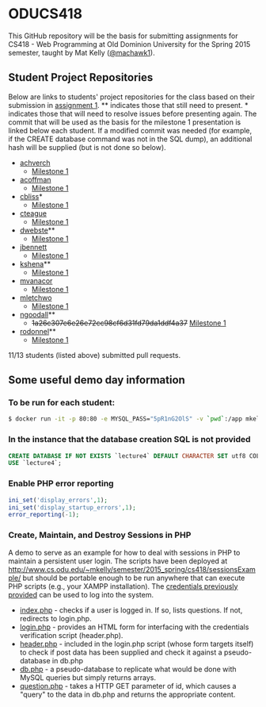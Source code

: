 ODUCS418
========
This GitHub repository will be the basis for submitting assignments for CS418 - Web Programming at Old Dominion University for the Spring 2015 semester, taught by Mat Kelly (<a href="https://github.com/machawk1">@machawk1</a>).

## Student Project Repositories 
Below are links to students' project repositories for the class based on their submission in <a href="http://www.cs.odu.edu/~mkelly/semester/2015_spring/cs418/assignments/assignment1.html">assignment 1</a>. ** indicates those that still need to present. * indicates those that will need to resolve issues before presenting again. The commit that will be used as the basis for the milestone 1 presentation is linked below each student. If a modified commit was needed (for example, if the CREATE database command was not in the SQL dump), an additional hash will be supplied (but is not done so below).

* [achverch](https://github.com/andrewchverch/WebProjectCS)
  * [Milestone 1](https://github.com/andrewchverch/WebProjectCS/6da11c433b2d41c2a95bf6dc9946e050259c13c7)
* [acoffman](https://github.com/atc07d/WebProgramming)
  * [Milestone 1](https://github.com/atc07d/WebProgramming/6cdaf87f2203940c909c14de5dc82822f5709fdb)
* [cbliss](https://github.com/thecbliss/cblissCS418)*
  * [Milestone 1](https://github.com/thecbliss/cblissCS418/dc7e4ebe6540ac52c7f67c8a8feb0154b412965c)
* [cteague](https://github.com/chateague/Chas-ODUCS418)
  * [Milestone 1](https://github.com/chateague/Chas-ODUCS418/21f77c93f2645eae3b6123a53ae65635b006e679)
* [dwebste](https://github.com/DWebsterJr/Spring15)**
  * [Milestone 1](https://github.com/DWebsterJr/Spring15/fcc2c3e175fd499180298478018b578c9ed5167a)
* [jbennett](https://github.com/jbennett122/JBENNETT_CS418)
  * [Milestone 1](https://github.com/jbennett122/JBENNETT_CS418/d40272425532641df0e1178e5e3417aa048b70ee)
* [kshena](https://github.com/kshena/Ridi)**
  * [Milestone 1](https://github.com/kshena/Ridi/4d46b914d39229e31c348cd6ffc0191b4d12ce33)
* [mvanacor](https://github.com/mvanacor/cs418Project)
  * [Milestone 1](https://github.com/mvanacor/cs418Project/e5055b9b44b928039b2d7ff1e5f57c3fcfc34392)
* [mletchwo](https://github.com/mletchworth/CS-418)
  * [Milestone 1](https://github.com/mletchworth/CS-418/c33e6368e3fd1a091b409abe5638dce9d90fcea9)
* [ngoodall](http://github.com/CatLover91/WebDevCourse)**
  * <strike>1a26c307e6e26e72cc98cf6d31fd79da1ddf4a37</strike>  [Milestone 1](http://github.com/CatLover91/WebDevCourse/6dd15914fb64557ca7a3e10dccf557987e4318a6)
* [rodonnel](https://github.com/rcodonnell/cs418Project)**
  * [Milestone 1](https://github.com/rcodonnell/cs418Project/84857bd784771ae92143699165e9f1b78d5a53bb)

11/13 students (listed above) submitted pull requests.

## Some useful demo day information

### To be run for each student:

```sh
$ docker run -it -p 80:80 -e MYSQL_PASS="5pR1nG2OlS" -v `pwd`:/app mkelly/lamptest
```

### In the instance that the database creation SQL is not provided
 
```sql
CREATE DATABASE IF NOT EXISTS `lecture4` DEFAULT CHARACTER SET utf8 COLLATE utf8_general_ci;
USE `lecture4`;
```


### Enable PHP error reporting

```php
ini_set('display_errors',1);
ini_set('display_startup_errors',1);
error_reporting(-1);
```

### Create, Maintain, and Destroy Sessions in PHP
A demo to serve as an example for how to deal with sessions in PHP to maintain a persistent user login. The scripts have been deployed at http://www.cs.odu.edu/~mkelly/semester/2015_spring/cs418/sessionsExample/ but should be portable enough to be run anywhere that can execute PHP scripts (e.g., your XAMPP installation). The [credentials previously provided](https://github.com/machawk1/ODUCS418/blob/spring2015/credentials.txt) can be used to log into the system.
* [index.php](https://github.com/machawk1/ODUCS418/blob/spring2015/sessionsExample/index.php) - checks if a user is logged in. If so, lists questions. If not, redirects to login.php.
* [login.php](https://github.com/machawk1/ODUCS418/blob/spring2015/sessionsExample/login.php) - provides an HTML form for interfacing with the credentials verification script (header.php).
* [header.php](https://github.com/machawk1/ODUCS418/blob/spring2015/sessionsExample/header.php) - included in the login.php script (whose form targets itself) to check if post data has been supplied and check it against a pseudo-database in db.php
* [db.php](https://github.com/machawk1/ODUCS418/blob/spring2015/sessionsExample/db.php) - a pseudo-database to replicate what would be done with MySQL queries but simply returns arrays.
* [question.php](https://github.com/machawk1/ODUCS418/blob/spring2015/sessionsExample/question.php) - takes a HTTP GET parameter of id, which causes a "query" to the data in db.php and returns the appropriate content.
